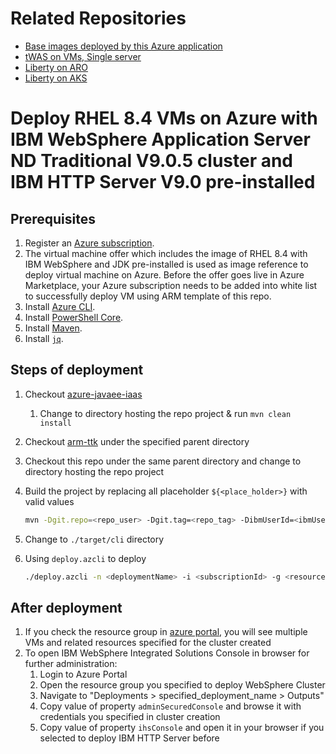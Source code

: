 # Related Repositories

* [Base images deployed by this Azure application](https://github.com/WASdev/azure.websphere-traditional.image)
* [tWAS on VMs, Single server](https://github.com/WASdev/azure.websphere-traditional.singleserver)
* [Liberty on ARO](https://github.com/WASdev/azure.liberty.aro)
* [Liberty on AKS](https://github.com/WASdev/azure.liberty.aks)

# Deploy RHEL 8.4 VMs on Azure with IBM WebSphere Application Server ND Traditional V9.0.5 cluster and IBM HTTP Server V9.0 pre-installed

## Prerequisites

1. Register an [Azure subscription](https://azure.microsoft.com/).
1. The virtual machine offer which includes the image of RHEL 8.4 with IBM WebSphere and JDK pre-installed is used as image reference to deploy virtual machine on Azure. Before the offer goes live in Azure Marketplace, your Azure subscription needs to be added into white list to successfully deploy VM using ARM template of this repo.
1. Install [Azure CLI](https://docs.microsoft.com/cli/azure/install-azure-cli?view=azure-cli-latest).
1. Install [PowerShell Core](https://docs.microsoft.com/powershell/scripting/install/installing-powershell-core-on-linux?view=powershell-7.1).
1. Install [Maven](https://maven.apache.org/download.cgi).
1. Install [`jq`](https://stedolan.github.io/jq/download/).

## Steps of deployment

1. Checkout [azure-javaee-iaas](https://github.com/Azure/azure-javaee-iaas)
   1. Change to directory hosting the repo project & run `mvn clean install`
1. Checkout [arm-ttk](https://github.com/Azure/arm-ttk) under the specified parent directory
1. Checkout this repo under the same parent directory and change to directory hosting the repo project
1. Build the project by replacing all placeholder `${<place_holder>}` with valid values

   ```bash
   mvn -Dgit.repo=<repo_user> -Dgit.tag=<repo_tag> -DibmUserId=<ibmUserId> -DibmUserPwd=<ibmUserPwd> -DnumberOfNodes=<numberOfNodes> -DvmSize=<vmSize> -DdmgrVMPrefix=<dmgrVMPrefix> -DmanagedVMPrefix=<managedVMPrefix> -DdnsLabelPrefix=<dnsLabelPrefix> -DadminUsername=<adminUsername> -DadminPasswordOrKey=<adminPassword|adminSSHPublicKey> -DauthenticationType=<password|sshPublicKey> -DwasUsername=<wasUsername> -DwasPassword=<wasPassword> -DconfigureIHS=<true|false> -DihsVmSize=<ihsVmSize> -DihsVMPrefix=<ihsVMPrefix> -DihsDnsLabelPrefix=<ihsDnsLabelPrefix> -DihsUnixUsername=<ihsUnixUsername> -DihsUnixPasswordOrKey=<ihsUnixPassword|ihsUnixSSHPublicKey> -DihsAuthenticationType=<password|sshPublicKey> -DihsAdminUsername=<ihsAdminUsername> -DihsAdminPassword=<ihsAdminPassword> -Dtest.args="-Test All" -Ptemplate-validation-tests clean install
   ```

1. Change to `./target/cli` directory
1. Using `deploy.azcli` to deploy

   ```bash
   ./deploy.azcli -n <deploymentName> -i <subscriptionId> -g <resourceGroupName> -l <resourceGroupLocation>
   ```

## After deployment

1. If you check the resource group in [azure portal](https://portal.azure.com/), you will see multiple VMs and related resources specified for the cluster created
1. To open IBM WebSphere Integrated Solutions Console in browser for further administration:
   1. Login to Azure Portal
   1. Open the resource group you specified to deploy WebSphere Cluster
   1. Navigate to "Deployments > specified_deployment_name > Outputs"
   1. Copy value of property `adminSecuredConsole` and browse it with credentials you specified in cluster creation
   1. Copy value of property `ihsConsole` and open it in your browser if you selected to deploy IBM HTTP Server before
